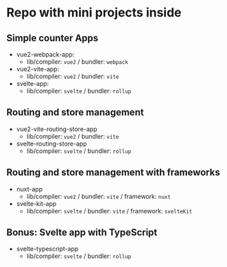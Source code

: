 # Repo with mini projects inside

## Simple counter Apps

- vue2-webpack-app:
  - lib/compiler: `vue2` / bundler: `webpack`
- vue2-vite-app:
  - lib/compiler: `vue2` / bundler: `vite`
- svelte-app:
  - lib/compiler: `svelte` / bundler: `rollup`

## Routing and store management

- vue2-vite-routing-store-app
  - lib/compiler: `vue2` / bundler: `vite`
- svelte-routing-store-app
  - lib/compiler: `svelte` / bundler: `rollup`

## Routing and store management with frameworks

- nuxt-app
  - lib/compiler: `vue2` / bundler: `vite` / framework: `nuxt`
- svelte-kit-app
  - lib/compiler: `svelte` / bundler: `vite` / framework: `svelteKit`

## Bonus: Svelte app with TypeScript

- svelte-typescript-app
  - lib/compiler: `svelte` / bundler: `rollup`
